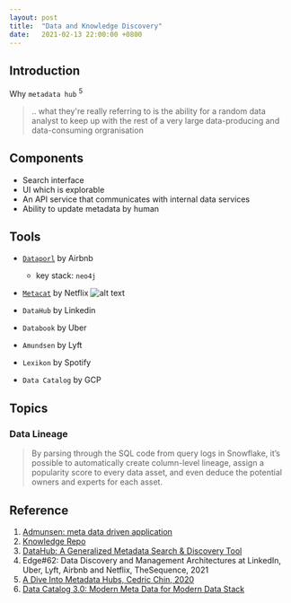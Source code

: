 ```yaml
---
layout: post
title:  "Data and Knowledge Discovery"
date:   2021-02-13 22:00:00 +0800
---
```


## Introduction

Why `metadata hub` <sup>5</sup>
> .. what they're really referring to is the ability for a random data analyst to keep up with the rest of a very large data-producing and data-consuming orgranisation

## Components

- Search interface
- UI which is explorable
- An API service that communicates with internal data services
- Ability to update metadata by human

## Tools

- [`Dataporl`](https://www.slideshare.net/neo4j/graphconnect-europe-2017-democratizing-data-at-airbnb) by Airbnb
    - key stack: `neo4j`
- [`Metacat`](https://netflixtechblog.com/metacat-making-big-data-discoverable-and-meaningful-at-netflix-56fb36a53520) by Netflix
![alt text](https://miro.medium.com/max/700/1*Nz8bc62eRDxegVkzJr_HrQ.png "Metacat")

- `DataHub` by Linkedin
- `Databook` by Uber
- `Amundsen` by Lyft

- `Lexikon` by Spotify
- `Data Catalog` by GCP


## Topics 

### Data Lineage

> By parsing through the SQL code from query logs in Snowflake, it’s possible to automatically create column-level lineage, assign a popularity score to every data asset, and even deduce the potential owners and experts for each asset.

## Reference

1. [Admunsen: meta data driven application](https://github.com/amundsen-io/amundsen)
2. [Knowledge Repo](https://github.com/airbnb/knowledge-repo)
3. [DataHub: A Generalized Metadata Search & Discovery Tool](https://github.com/linkedin/datahub)
4. Edge#62: Data Discovery and Management Architectures at LinkedIn, Uber, Lyft, Airbnb and Netflix, TheSequence, 2021
5. [A Dive Into Metadata Hubs, Cedric Chin, 2020](https://www.holistics.io/blog/a-dive-into-metadata-hubs/)
6. [Data Catalog 3.0: Modern Meta Data for Modern Data Stack](https://towardsdatascience.com/data-catalog-3-0-modern-metadata-for-the-modern-data-stack-ec621f593dcf)